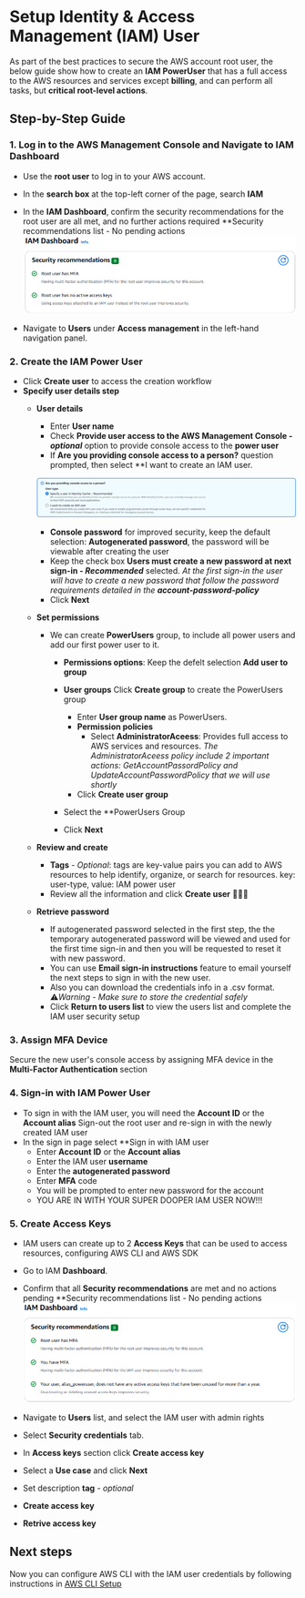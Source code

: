 # Setup Identity & Access Management (IAM) User
As part of the best practices to secure the AWS account root user, the below guide show how to create an **IAM PowerUser** that has a full access to the AWS resources and services except **billing**, and can perform all tasks, but **critical root-level actions**.

## Step-by-Step Guide
### 1. Log in to the AWS Management Console and Navigate to IAM Dashboard
- Use the **root user** to log in to your AWS account.
- In the **search box** at the top-left corner of the page, search **IAM**
- In the **IAM Dashboard**, confirm the security recommendations for the root user are all met, and no further actions required
**Security recommendations list - No pending actions
![Security Recommendations](./media/security_recommendations.png)

- Navigate to **Users** under **Access management** in the left-hand navigation panel.

### 2. Create the IAM Power User
- Click **Create user** to access the creation workflow
- **Specify user details step**
    - **User details**
        - Enter **User name**
        - Check **Provide user access to the AWS Management Console - *optional*** option to provide console access to the **power user**
        - If **Are you providing console access to a person?** question prompted, then select **I want to create an IAM user.

        ![console access confirmation](./media/console_access_confirmation.png)

        - **Console password** for improved security, keep the default selection: **Autogenerated password**, the password will be viewable after creating the user
        - Keep the check box **Users must create a new password at next sign-in - *Recommended*** selected.
            *At the first sign-in the user will have to create a new password that follow the password requirements detailed in the **account-password-policy***
        - Click **Next**
    - **Set permissions**
        - We can create **PowerUsers** group, to include all power users and add our first power user to it.
            - **Permissions options**: Keep the defelt selection **Add user to group**
            - **User groups** Click **Create group** to create the PowerUsers group
                 - Enter **User group name** as PowerUsers.
                 - **Permission policies**
                    - Select **AdministratorAceess**: Provides full access to AWS services and resources.
                    *The AdministratorAceess policy include 2 important actions: GetAccountPassordPolicy and UpdateAccountPasswordPolicy that we will use shortly*
                - Click **Create user group**
            
            - Select the **PowerUsers Group
            - Click **Next**
    - **Review and create**
        - **Tags** - *Optional*: tags are key-value pairs you can add to AWS resources to help identify, organize, or search for resources.
            key: user-type, value: IAM power user
        - Review all the information and click **Create user** 🎉🎉🎉
    - **Retrieve password**
        - If autogenerated password selected in the first step, the the temporary autogenerated password will be viewed and used for the first time sign-in and then you
        will be requested to reset it with new password.
        - You can use **Email sign-in instructions** feature to email yourself the next steps to sign in with the new user.
        - Also you can download the credentials info in a .csv format.
        ⚠️*Warning - Make sure to store the credential safely*
        - Click **Return to users list** to view the users list and complete the IAM user security setup

### 3. Assign MFA Device
Secure the new user's console access by assigning MFA device in the **Multi-Factor Authentication** section

### 4. Sign-in with IAM Power User
- To sign in with the IAM user, you will need the **Account ID** or the **Account alias**
Sign-out the root user and re-sign in with the newly created IAM user
- In the sign in page select **Sign in with IAM user
    - Enter **Account ID** or the **Account alias**
    - Enter the IAM user **username**
    - Enter the **autogenerated password**
    - Enter **MFA** code
    - You will be prompted to enter new password for the account
    - YOU ARE IN WITH YOUR SUPER DOOPER IAM USER NOW!!!

### 5. Create Access Keys
- IAM users can create up to 2 **Access Keys** that can be used to access resources, configuring AWS CLI and AWS SDK
- Go to IAM **Dashboard**.
- Confirm that all **Security recommendations** are met and no actions pending
**Security recommendations list - No pending actions
![IAM Power User Security Recommendations](./media/security_recommendations_iam_user.png)

- Navigate to **Users** list, and select the IAM user with admin rights
- Select **Security credentials** tab.
- In **Access keys** section click **Create access key**
- Select a **Use case** and click **Next**
- Set description **tag** - *optional*
- **Create access key**
- **Retrive access key**

## Next steps
Now you can configure AWS CLI with the IAM user credentials by following instructions in [AWS CLI Setup](./02-aws-cli-setup.md#configure-aws-cli-with-iam-user)





